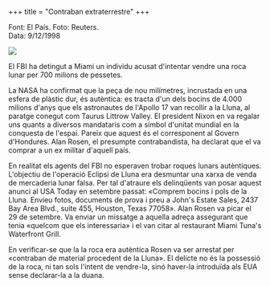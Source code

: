 +++
title = "Contraban extraterrestre"
+++

Font: El País. Foto: Reuters.  
Data: 9/12/1998

![](/uploads/2000/contraban.jpg)

El FBI ha detingut a Miami un individu acusat d'intentar vendre una roca lunar per 700 milions de pessetes.

La NASA ha confirmat que la peça de nou milímetres, incrustada en una esfera de plàstic dur, és autèntica: es tracta d'un dels bocins de 4.000 milions d'anys que els astronautes de l'Apollo 17 van recollir a la Lluna, al paratge conegut com Taurus Littrow Valley. El president Nixon en va regalar uns quants a diversos mandataris com a símbol d'unitat mundial en la conquesta de l'espai. Pareix que aquest és el corresponent al Govern d'Hondures. Alan Rosen, el presumpte contrabandista, ha declarat que el va comprar a un ex militar d'aquell país.

En realitat els agents del FBI no esperaven trobar roques lunars autèntiques. L'objectiu de l'operació Eclipsi de Lluna era desmuntar una xarxa de venda de mercaderia lunar falsa. Per tal d'atraure els delinqüents van posar aquest anunci al USA Today en setembre passat: «Comprem bocins i pols de la Lluna. Envieu fotos, documents de prova i preu a John's Estate Sales, 2437 Bay Area Blvd., suite 455, Houston, Texas 77058». Alan Rosen va picar el 29 de setembre. Va enviar un missatge a aquella adreça assegurant que tenia «quelcom que els interessaria» i el van citar al restaurant Miami Tuna's Waterfront Grill.

En verificar-se que la la roca era autèntica Rosen va ser arrestat per «contraban de material procedent de la Lluna». El delicte no és la possessió de la roca, ni tan sols l'intent de vendre-la, sinó haver-la introduïda als EUA sense declarar-la a la duana.


